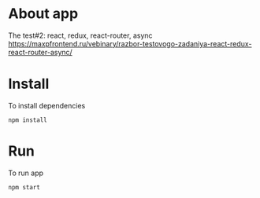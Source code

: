 # About app

The test#2: react, redux, react-router, async https://maxpfrontend.ru/vebinary/razbor-testovogo-zadaniya-react-redux-react-router-async/

# Install

To install dependencies

```shell
npm install
```

# Run

To run app

```shell
npm start
```

